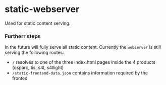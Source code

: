 # static-webserver

Used for static content serving.

### Furtherr steps

In the future will fully serve all static content. Currently the `webserver` is still serving the following routes:

- `/` resolves to one of the three index.html pages inside the 4 products (osparc, tis, s4l, s4llight)
- `/static-frontend-data.json` contains information required by the fronted
